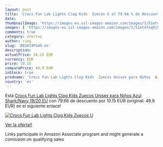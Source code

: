 ```yaml
---
layout: post
title: 'Crocs Fun Lab Lights Clog Kids  Zuecos U al 79.66 % de descuento'
date: 
thumbnailImage: 'https://images-eu.ssl-images-amazon.com/images/I/51et4feq0jL._SL200_.jpg'
images: [ 'https://images-eu.ssl-images-amazon.com/images/I/51et4feq0jL._SL200_.jpg' ]
comments: true
category: ofertas
author: ring
slug: 'B01HJ4FG4O-es'
description:
actualPrice: 10.15 EUR
currency: EUR
price: 10.15
comparePrice: 49.9 EUR
inStock: true
prodname: 'Crocs Fun Lab Lights Clog Kids  Zuecos Unisex para Niños  Azul  Shark/Navy   19/20 EU'
country: 'es'
---
```


Está [Crocs Fun Lab Lights Clog Kids  Zuecos Unisex para Niños  Azul  Shark/Navy   19/20 EU](https://www.amazon.es/dp/B01HJ4FG4O/?tag=tolees-21) con 79.66 de descuento por 10.15 EUR (original: 49.9 EUR) en el siguiente enlace!

[![Crocs Fun Lab Lights Clog Kids  Zuecos U](https://images-eu.ssl-images-amazon.com/images/I/51et4feq0jL._SL200_.jpg)](https://www.amazon.es/dp/B01HJ4FG4O/?tag=tolees-21)

[Ver la oferta!!](https://www.amazon.es/dp/B01HJ4FG4O/?tag=tolees-21)

Links participate in Amazon Associate program and might generate a comission on qualifying sales


